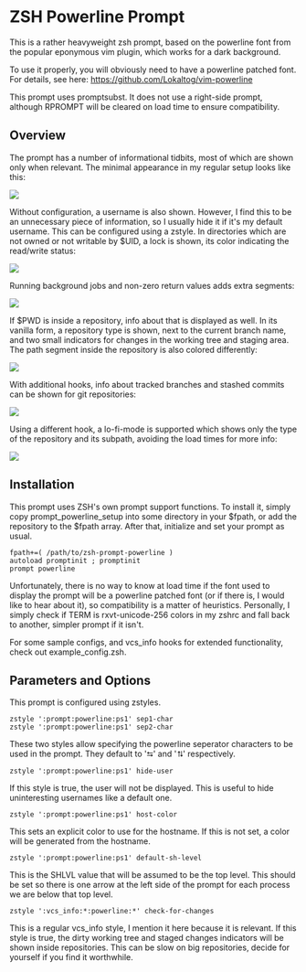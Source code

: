 ZSH Powerline Prompt
==

This is a rather heavyweight zsh prompt, based on the powerline font from the
popular eponymous vim plugin, which works for a dark background.

To use it properly, you will obviously need to have a powerline patched font.
For details, see here: https://github.com/Lokaltog/vim-powerline

This prompt uses promptsubst. It does not use a right-side prompt, although
RPROMPT will be cleared on load time to ensure compatibility.


Overview
--

The prompt has a number of informational tidbits, most of which are shown only
when relevant. The minimal appearance in my regular setup looks like this:

![](http://mugenguild.com/~valodim/powerline/powerline1.png)

Without configuration, a username is also shown. However, I find this to be an
unnecessary piece of information, so I usually hide it if it's my default
username. This can be configured using a zstyle. In directories which are not
owned or not writable by $UID, a lock is shown, its color indicating the
read/write status:

![](http://mugenguild.com/~valodim/powerline/powerline2.png)

Running background jobs and non-zero return values adds extra segments:

![](http://mugenguild.com/~valodim/powerline/powerline3.png)

If $PWD is inside a repository, info about that is displayed as well. In its
vanilla form, a repository type is shown, next to the current branch name, and
two small indicators for changes in the working tree and staging area.  The
path segment inside the repository is also colored differently:

![](http://mugenguild.com/~valodim/powerline/powerline4.png)

With additional hooks, info about tracked branches and stashed commits can be
shown for git repositories:

![](http://mugenguild.com/~valodim/powerline/powerline5.png)

Using a different hook, a lo-fi-mode is supported which shows only the type of
the repository and its subpath, avoiding the load times for more info:

![](http://mugenguild.com/~valodim/powerline/powerline6.png)


Installation
--

This prompt uses ZSH's own prompt support functions. To install it, simply copy
prompt\_powerline\_setup into some directory in your $fpath, or add the
repository to the $fpath array. After that, initialize and set your prompt
as usual.

    fpath+=( /path/to/zsh-prompt-powerline )
    autoload promptinit ; promptinit
    prompt powerline

Unfortunately, there is no way to know at load time if the font used to display
the prompt will be a powerline patched font (or if there is, I would like to
hear about it), so compatibility is a matter of heuristics. Personally, I
simply check if TERM is rxvt-unicode-256 colors in my zshrc and fall back to
another, simpler prompt if it isn't.

For some sample configs, and vcs\_info hooks for extended functionality, check
out example\_config.zsh.


Parameters and Options
--

This prompt is configured using zstyles.

    zstyle ':prompt:powerline:ps1' sep1-char
    zstyle ':prompt:powerline:ps1' sep2-char

These two styles allow specifying the powerline seperator characters to be used
in the prompt. They default to '⮀' and '⮁' respectively.

    zstyle ':prompt:powerline:ps1' hide-user

If this style is true, the user will not be displayed. This is
useful to hide uninteresting usernames like a default one.

    zstyle ':prompt:powerline:ps1' host-color

This sets an explicit color to use for the hostname. If this is not set,
a color will be generated from the hostname.

    zstyle ':prompt:powerline:ps1' default-sh-level

This is the SHLVL value that will be assumed to be the top level. This should
be set so there is one arrow at the left side of the prompt for each process we
are below that top level.

    zstyle ':vcs_info:*:powerline:*' check-for-changes

This is a regular vcs\_info style, I mention it here because it is relevant. If
this style is true, the dirty working tree and staged changes indicators will
be shown inside repositories. This can be slow on big repositories, decide for
yourself if you find it worthwhile.


